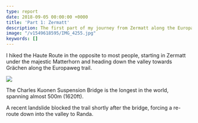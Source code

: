 ```yaml
---
type: report
date: 2018-09-05 00:00:00 +0000
title: 'Part 1: Zermatt'
description: The first part of my journey from Zermatt along the Europaweg trail.
image: "/v1549618595/IMG_4255.jpg"
keywords: []
---
```

I hiked the Haute Route in the opposite to most people, starting in Zermatt under the majestic Matterhorn and heading down the valley towards Grächen along the Europaweg trail.

![](https://res.cloudinary.com/wildernessprime/image/upload/w_800,dpr_auto/v1549619435/IMG_4283.jpg)

The Charles Kuonen Suspension Bridge is the longest in the world, spanning almost 500m (1620ft).

A recent landslide blocked the trail shortly after the bridge, forcing a re-route down into the valley to Randa.